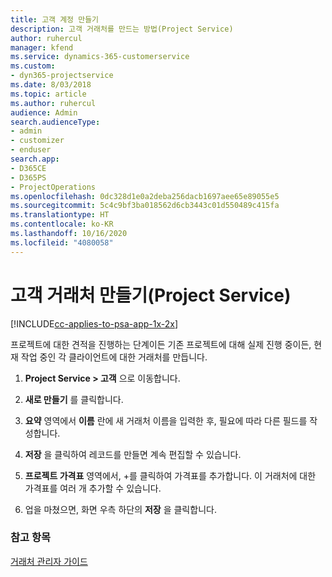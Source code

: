 ```yaml
---
title: 고객 계정 만들기
description: 고객 거래처를 만드는 방법(Project Service)
author: ruhercul
manager: kfend
ms.service: dynamics-365-customerservice
ms.custom:
- dyn365-projectservice
ms.date: 8/03/2018
ms.topic: article
ms.author: ruhercul
audience: Admin
search.audienceType:
- admin
- customizer
- enduser
search.app:
- D365CE
- D365PS
- ProjectOperations
ms.openlocfilehash: 0dc328d1e0a2deba256dacb1697aee65e89055e5
ms.sourcegitcommit: 5c4c9bf3ba018562d6cb3443c01d550489c415fa
ms.translationtype: HT
ms.contentlocale: ko-KR
ms.lasthandoff: 10/16/2020
ms.locfileid: "4080058"
---
```

# <a name="create-a-customer-account-project-service"></a>고객 거래처 만들기(Project Service)

[!INCLUDE[cc-applies-to-psa-app-1x-2x](../includes/cc-applies-to-psa-app-1x-2x.md)]

프로젝트에 대한 견적을 진행하는 단계이든 기존 프로젝트에 대해 실제 진행 중이든, 현재 작업 중인 각 클라이언트에 대한 거래처를 만듭니다.  
  
1.  **Project Service > 고객** 으로 이동합니다.  
  
2.  **새로 만들기** 를 클릭합니다.  
  
3.  **요약** 영역에서 **이름** 란에 새 거래처 이름을 입력한 후, 필요에 따라 다른 필드를 작성합니다.  
  
4.  **저장** 을 클릭하여 레코드를 만들면 계속 편집할 수 있습니다.  
  
5.  **프로젝트 가격표** 영역에서, +를 클릭하여 가격표를 추가합니다. 이 거래처에 대한 가격표를 여러 개 추가할 수 있습니다.  
  
6.  업을 마쳤으면, 화면 우측 하단의 **저장** 을 클릭합니다.  
  
### <a name="see-also"></a>참고 항목  
 [거래처 관리자 가이드](../psa/account-manager-guide.md)
